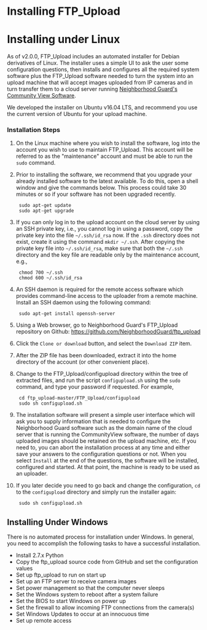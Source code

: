 # Installing FTP_Upload
# Installing under Linux

As of v2.0.0, FTP_Upload includes an automated installer for Debian derivatives of Linux. The installer uses a simple UI to ask the user some configuration questions, then installs and configures all the required system software plus the FTP_Upload software needed to turn the system into an upload machine that will accept images uploaded from IP cameras and in turn transfer them to a cloud server running [Neighborhood Guard's Community View Software](https://github.com/NeighborhoodGuard/CommunityView).

We developed the installer on Ubuntu v16.04 LTS, and recommend you use the current version of Ubuntu for your upload machine.

### Installation Steps

1. On the Linux machine where you wish to install the software, log into the account you wish to use to maintain FTP_Upload.  This account will be referred to as the "maintenance" account and must be able to run the `sudo` command.

1. Prior to installing the software, we recommend that you upgrade your already installed software to the latest available. To do this, open a shell window and give the commands below. This process could take 30 minutes or so if your software has not been upgraded recently.

        sudo apt-get update
        sudo apt-get upgrade

1. If you can only log in to the upload account on the cloud server by using an SSH private key, i.e., you cannot log in using a password, copy the private key into the file `~/.ssh/id_rsa` now.  If the `.ssh` directory does not exist, create it using the command `mkdir ~/.ssh`.  After copying the private key file into `~/.ssh/id_rsa`, make sure that both the `~/.ssh` directory and the key file are readable only by the maintenance account, e.g., 

        chmod 700 ~/.ssh
        chmod 600 ~/.ssh/id_rsa

1. An SSH daemon is required for the remote access software which provides command-line access to the uploader from a remote machine.  Install an SSH daemon using the following command:

        sudo apt-get install openssh-server

1. Using a Web browser, go to Neighborhood Guard's FTP_Upload repository on Github: https://github.com/NeighborhoodGuard/ftp_upload

1. Click the `Clone or download` button, and select the `Download ZIP` item.

1. After the ZIP file has been downloaded, extract it into the home directory of the account (or other convenient place).

1. Change to the FTP_Upload/configupload directory within the tree of extracted files, and run the script `configupload.sh` using the `sudo` command, and type your password if requested.  For example,

        cd ftp_upload-master/FTP_Upload/configupload
        sudo sh configupload.sh

1. The installation software will present a simple user interface which will ask you to supply information that is needed to configure the Neighborhood Guard software such as the domain name of the cloud server that is running the CommunityView software, the number of days uploaded images should be retained on the upload machine, etc. If you need to, you can abort the installation process at any time and either save your answers to the configuration questions or not. When you select `Install` at the end of the questions, the software will be installed, configured and started.  At that point, the machine is ready to be used as an uploader.

1. If you later decide you need to go back and change the configuration, `cd` to the `configupload` directory and simply run the installer again:

        sudo sh configupload.sh

## Installing Under Windows

There is no automated process for installation under Windows.  In general, you need to accomplish the following tasks to have a successful installation.

* Install 2.7.x Python
* Copy the ftp_upload source code from GitHub and set the configuration
values
* Set up ftp_upload to run on start up
* Set up an FTP server to receive camera images
* Set power management so that the computer never sleeps
* Set the Windows system to reboot after a system failure
* Set the BIOS to start Windows on power up
* Set the firewall to allow incoming FTP connections from the camera(s)
* Set Windows Updates to occur at an innocuous time
* Set up remote access
